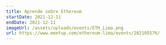 ```yaml
---
title: Aprende sobre Ethereum
startDate: 2021-12-11
endDate: 2021-12-11
imageUrl: /assets/uploads/events/ETH_Lima.png
url: https://www.meetup.com/ethereum-lima/events/282105576/
---
```

